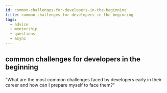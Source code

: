 ```yaml
---
id: common-challenges-for-developers-in-the-beginning
title: common challenges for developers in the beginning
tags:
  - advice
  - mentorship
  - questions
  - async
---
```


## common challenges for developers in the beginning

"What are the most common challenges faced by developers early in their career and how can I prepare myself to face them?"
